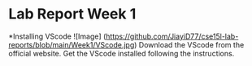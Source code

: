 # Lab Report Week 1
*Installing VScode
![Image] (https://github.com/JiayiD77/cse15l-lab-reports/blob/main/Week1/VScode.jpg)
Download the VScode from the official website. Get the VScode installed following the instructions.
